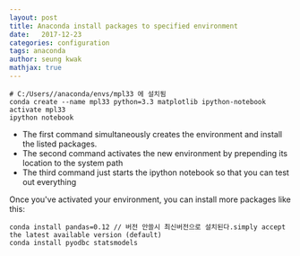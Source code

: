 ```yaml
---
layout: post
title: Anaconda install packages to specified environment
date:   2017-12-23
categories: configuration
tags: anaconda
author: seung kwak
mathjax: true
---
```


```
# C:/Users//anaconda/envs/mpl33 에 설치됨
conda create --name mpl33 python=3.3 matplotlib ipython-notebook
activate mpl33
ipython notebook
```

* The first command simultaneously creates the environment and install the listed packages.
* The second command activates the new environment by prepending its location to the system path
* The third command just starts the ipython notebook so that you can test out everything

Once you've activated your environment, you can install more packages like this:
```
conda install pandas=0.12 // 버전 안쓸시 최신버전으로 설치된다.simply accept the latest available version (default)
conda install pyodbc statsmodels
```
